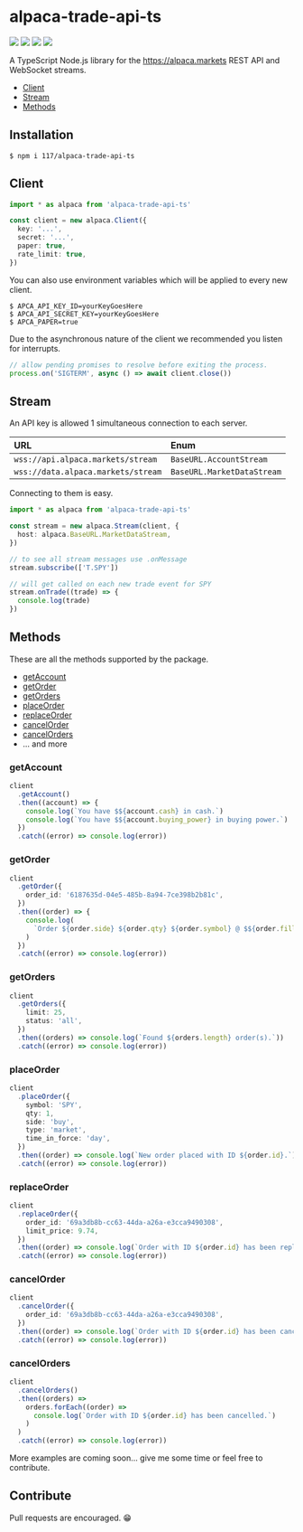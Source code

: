 # alpaca-trade-api-ts

![](https://img.shields.io/github/package-json/v/117/alpaca-trade-api-ts?color=196DFF&style=flat-square)
![](https://img.shields.io/github/languages/code-size/117/alpaca-trade-api-ts?color=F1A42E&style=flat-square)
![](https://img.shields.io/maintenance/yes/2020?style=flat-square)
![](https://img.shields.io/static/v1?label=code%20style&message=prettier&color=ff51bc&style=flat-square)

A TypeScript Node.js library for the https://alpaca.markets REST API and
WebSocket streams.

- [Client](#Client)
- [Stream](#Stream)
- [Methods](#Methods)

## Installation

```console
$ npm i 117/alpaca-trade-api-ts
```

## Client

```typescript
import * as alpaca from 'alpaca-trade-api-ts'

const client = new alpaca.Client({
  key: '...',
  secret: '...',
  paper: true,
  rate_limit: true,
})
```

You can also use environment variables which will be applied to
every new client.

```console
$ APCA_API_KEY_ID=yourKeyGoesHere
$ APCA_API_SECRET_KEY=yourKeyGoesHere
$ APCA_PAPER=true
```

Due to the asynchronous nature of the client we recommended you listen
for interrupts.

```typescript
// allow pending promises to resolve before exiting the process.
process.on('SIGTERM', async () => await client.close())
```

## Stream

An API key is allowed 1 simultaneous connection to each server.

| URL                                | Enum                       |
| :--------------------------------- | :------------------------- |
| `wss://api.alpaca.markets/stream`  | `BaseURL.AccountStream`    |
| `wss://data.alpaca.markets/stream` | `BaseURL.MarketDataStream` |

Connecting to them is easy.

```typescript
import * as alpaca from 'alpaca-trade-api-ts'

const stream = new alpaca.Stream(client, {
  host: alpaca.BaseURL.MarketDataStream,
})

// to see all stream messages use .onMessage
stream.subscribe(['T.SPY'])

// will get called on each new trade event for SPY
stream.onTrade((trade) => {
  console.log(trade)
})
```

## Methods

These are all the methods supported by the package.

- [getAccount](#getAccount)
- [getOrder](#getOrder)
- [getOrders](#getOrders)
- [placeOrder](#placeOrder)
- [replaceOrder](#replaceOrder)
- [cancelOrder](#cancelOrder)
- [cancelOrders](#cancelOrders)
- ... and more

### getAccount

```typescript
client
  .getAccount()
  .then((account) => {
    console.log(`You have $${account.cash} in cash.`)
    console.log(`You have $${account.buying_power} in buying power.`)
  })
  .catch((error) => console.log(error))
```

### getOrder

```typescript
client
  .getOrder({
    order_id: '6187635d-04e5-485b-8a94-7ce398b2b81c',
  })
  .then((order) => {
    console.log(
      `Order ${order.side} ${order.qty} ${order.symbol} @ $${order.filled_avg_price}.`
    )
  })
  .catch((error) => console.log(error))
```

### getOrders

```typescript
client
  .getOrders({
    limit: 25,
    status: 'all',
  })
  .then((orders) => console.log(`Found ${orders.length} order(s).`))
  .catch((error) => console.log(error))
```

### placeOrder

```typescript
client
  .placeOrder({
    symbol: 'SPY',
    qty: 1,
    side: 'buy',
    type: 'market',
    time_in_force: 'day',
  })
  .then((order) => console.log(`New order placed with ID ${order.id}.`))
  .catch((error) => console.log(error))
```

### replaceOrder

```typescript
client
  .replaceOrder({
    order_id: '69a3db8b-cc63-44da-a26a-e3cca9490308',
    limit_price: 9.74,
  })
  .then((order) => console.log(`Order with ID ${order.id} has been replaced.`))
  .catch((error) => console.log(error))
```

### cancelOrder

```typescript
client
  .cancelOrder({
    order_id: '69a3db8b-cc63-44da-a26a-e3cca9490308',
  })
  .then((order) => console.log(`Order with ID ${order.id} has been cancelled.`))
  .catch((error) => console.log(error))
```

### cancelOrders

```typescript
client
  .cancelOrders()
  .then((orders) =>
    orders.forEach((order) =>
      console.log(`Order with ID ${order.id} has been cancelled.`)
    )
  )
  .catch((error) => console.log(error))
```

More examples are coming soon... give me some time or feel free to contribute.

## Contribute

Pull requests are encouraged. 😁

